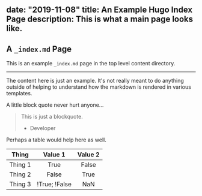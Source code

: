 date: "2019-11-08"
title: An Example Hugo Index Page
description: This is what a main page looks like.
---
## A `_index.md` Page ##

This is an example `_index.md` page in the top level content directory.

___

The content here is just an example. It's not really meant to do anything outside of helping to understand how the markdown is rendered in various templates.

A little block quote never hurt anyone...

> This is just a blockquote.
>
> - Developer

Perhaps a table would help here as well.

| Thing        | Value 1       | Value 2|
| ------------ |:-------------:| :-----:|
| Thing 1      | True          | False  |
| Thing 2      | False         | True   |
| Thing 3      | !True; !False | NaN    |
